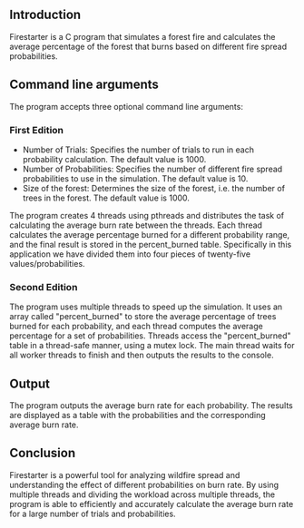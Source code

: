 <h2>Introduction</h2>
<p>Firestarter is a C program that simulates a forest fire and calculates the average percentage of the forest that burns based on different fire spread probabilities.</p>

<h2>Command line arguments</h2>
<p>The program accepts three optional command line arguments:</p>

<h3>First Edition</h3>
<ul>
  <li>Number of Trials: Specifies the number of trials to run in each probability calculation. The default value is 1000.</li>
  <li>Number of Probabilities: Specifies the number of different fire spread probabilities to use in the simulation. The default value is 10.</li>
  <li>Size of the forest: Determines the size of the forest, i.e. the number of trees in the forest. The default value is 1000.</li>
</ul>

<p>The program creates 4 threads using pthreads and distributes the task of calculating the average burn rate between the threads. Each thread calculates the average percentage burned for a different probability range, and the final result is stored in the percent_burned table. Specifically in this application we have divided them into four pieces of twenty-five values/probabilities.</p>

<h3>Second Edition</h3>
<p>The program uses multiple threads to speed up the simulation. It uses an array called "percent_burned" to store the average percentage of trees burned for each probability, and each thread computes the average percentage for a set of probabilities. Threads access the "percent_burned" table in a thread-safe manner, using a mutex lock. The main thread waits for all worker threads to finish and then outputs the results to the console.</p>

<h2>Output</h2>
<p>The program outputs the average burn rate for each probability. The results are displayed as a table with the probabilities and the corresponding average burn rate.</p>

<h2>Conclusion</h2>
<p>Firestarter is a powerful tool for analyzing wildfire spread and understanding the effect of different probabilities on burn rate. By using multiple threads and dividing the workload across multiple threads, the program is able to efficiently and accurately calculate the average burn rate for a large number of trials and probabilities.</p>
